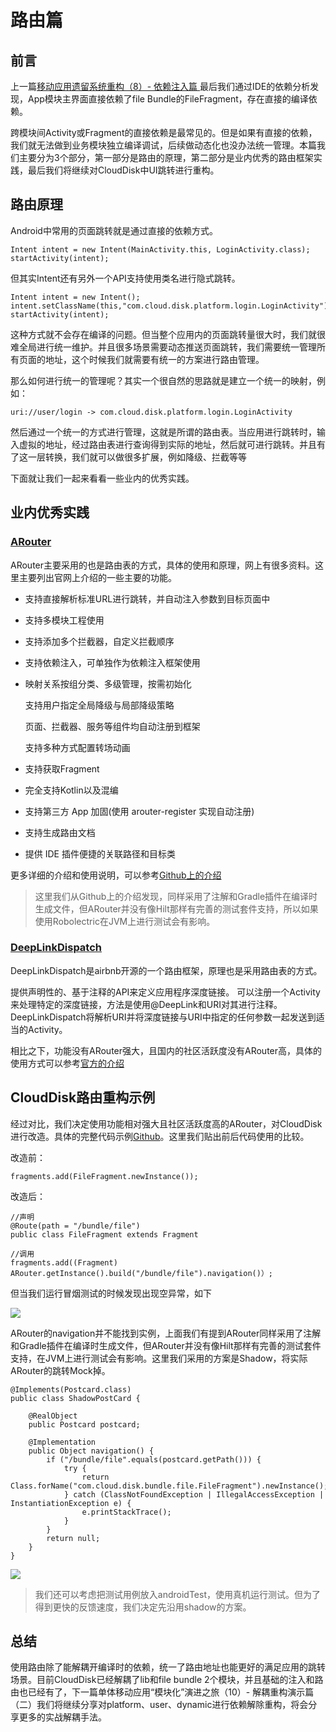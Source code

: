 # 路由篇

## 前言

上一篇[移动应用遗留系统重构（8）- 依赖注入篇 ](https://juejin.cn/post/6963214120178941983)最后我们通过IDE的依赖分析发现，App模块主界面直接依赖了file Bundle的FileFragment，存在直接的编译依赖。

跨模块间Activity或Fragment的直接依赖是最常见的。但是如果有直接的依赖，我们就无法做到业务模块独立编译调试，后续做动态化也没办法统一管理。本篇我们主要分为3个部分，第一部分是路由的原理，第二部分是业内优秀的路由框架实践，最后我们将继续对CloudDisk中UI跳转进行重构。

## 路由原理

Android中常用的页面跳转就是通过直接的依赖方式。

```text
Intent intent = new Intent(MainActivity.this, LoginActivity.class);
startActivity(intent);
```

但其实Intent还有另外一个API支持使用类名进行隐式跳转。

```text
Intent intent = new Intent();
intent.setClassName(this,"com.cloud.disk.platform.login.LoginActivity");
startActivity(intent);
```

这种方式就不会存在编译的问题。但当整个应用内的页面跳转量很大时，我们就很难全局进行统一维护。并且很多场景需要动态推送页面跳转，我们需要统一管理所有页面的地址，这个时候我们就需要有统一的方案进行路由管理。

那么如何进行统一的管理呢？其实一个很自然的思路就是建立一个统一的映射，例如：

```text
uri://user/login -> com.cloud.disk.platform.login.LoginActivity
```

然后通过一个统一的方式进行管理，这就是所谓的路由表。当应用进行跳转时，输入虚拟的地址，经过路由表进行查询得到实际的地址，然后就可进行跳转。并且有了这一层转换，我们就可以做很多扩展，例如降级、拦截等等

下面就让我们一起来看看一些业内的优秀实践。

## 业内优秀实践

### [ARouter](https://github.com/alibaba/ARouter)

ARouter主要采用的也是路由表的方式，具体的使用和原理，网上有很多资料。这里主要列出官网上介绍的一些主要的功能。

* 支持直接解析标准URL进行跳转，并自动注入参数到目标页面中
* 支持多模块工程使用
* 支持添加多个拦截器，自定义拦截顺序
* 支持依赖注入，可单独作为依赖注入框架使用
* 映射关系按组分类、多级管理，按需初始化

  支持用户指定全局降级与局部降级策略

  页面、拦截器、服务等组件均自动注册到框架

  支持多种方式配置转场动画

* 支持获取Fragment
* 完全支持Kotlin以及混编
* 支持第三方 App 加固\(使用 arouter-register 实现自动注册\)
* 支持生成路由文档
* 提供 IDE 插件便捷的关联路径和目标类

更多详细的介绍和使用说明，可以参考[Github上的介绍](https://github.com/alibaba/ARouter/blob/master/README_CN.md)

> 这里我们从Github上的介绍发现，同样采用了注解和Gradle插件在编译时生成文件，但ARouter并没有像Hilt那样有完善的测试套件支持，所以如果使用Robolectric在JVM上进行测试会有影响。

### [DeepLinkDispatch](https://github.com/airbnb/DeepLinkDispatch/)

DeepLinkDispatch是airbnb开源的一个路由框架，原理也是采用路由表的方式。

提供声明性的、基于注释的API来定义应用程序深度链接。 可以注册一个Activity来处理特定的深度链接，方法是使用@DeepLink和URI对其进行注释。DeepLinkDispatch将解析URI并将深度链接与URI中指定的任何参数一起发送到适当的Activity。

相比之下，功能没有ARouter强大，且国内的社区活跃度没有ARouter高，具体的使用方式可以参考[官方的介绍](https://github.com/airbnb/DeepLinkDispatch)

## CloudDisk路由重构示例

经过对比，我们决定使用功能相对强大且社区活跃度高的ARouter，对CloudDisk进行改造。具体的完整代码示例[Github](https://github.com/junbin1011/CloudDisk/commit/ab0bbc0785faf41817683e0b509e9c1b122ce7db)。这里我们贴出前后代码使用的比较。

改造前：

```text
fragments.add(FileFragment.newInstance());
```

改造后：

```text
//声明
@Route(path = "/bundle/file")
public class FileFragment extends Fragment 

//调用
fragments.add((Fragment) ARouter.getInstance().build("/bundle/file").navigation()）;
```

但当我们运行冒烟测试的时候发现出现空异常，如下

![](https://p3-juejin.byteimg.com/tos-cn-i-k3u1fbpfcp/fa2e766a28f146ec80b5f54a862dbe95~tplv-k3u1fbpfcp-zoom-1.image)

ARouter的navigation并不能找到实例，上面我们有提到ARouter同样采用了注解和Gradle插件在编译时生成文件，但ARouter并没有像Hilt那样有完善的测试套件支持，在JVM上进行测试会有影响。这里我们采用的方案是Shadow，将实际ARouter的跳转Mock掉。

```text
@Implements(Postcard.class)
public class ShadowPostCard {

    @RealObject
    public Postcard postcard;

    @Implementation
    public Object navigation() {
        if ("/bundle/file".equals(postcard.getPath())) {
            try {
                return Class.forName("com.cloud.disk.bundle.file.FileFragment").newInstance();
            } catch (ClassNotFoundException | IllegalAccessException | InstantiationException e) {
                e.printStackTrace();
            }
        }
        return null;
    }
}
```

![](https://p3-juejin.byteimg.com/tos-cn-i-k3u1fbpfcp/db5e42fda661495f8c6ccfca9975db57~tplv-k3u1fbpfcp-zoom-1.image)

> 我们还可以考虑把测试用例放入androidTest，使用真机运行测试。但为了得到更快的反馈速度，我们决定先沿用shadow的方案。

## 总结

使用路由除了能解耦开编译时的依赖，统一了路由地址也能更好的满足应用的跳转场景。目前CloudDisk已经解耦了lib和file bundle 2个模块，并且基础的注入和路由也已经有了，下一篇单体移动应用“模块化”演进之旅（10）- 解耦重构演示篇（二）我们将继续分享对platform、user、dynamic进行依赖解除重构，将会分享更多的实战解耦手法。

